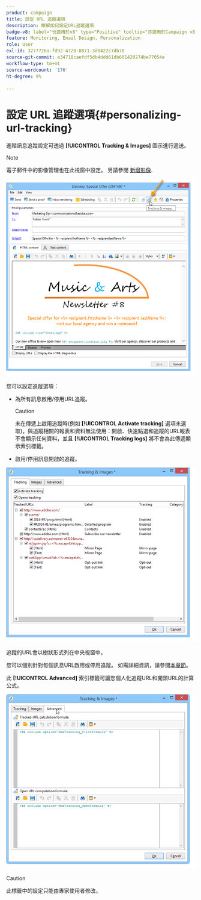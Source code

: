 ```yaml
---
product: campaign
title: 設定 URL 追蹤選項
description: 瞭解如何設定URL追蹤選項
badge-v8: label="也適用於v8" type="Positive" tooltip="亦適用於Campaign v8"
feature: Monitoring, Email Design, Personalization
role: User
exl-id: 3277726a-fd92-4720-8871-3d0422c7db70
source-git-commit: e34718caefdf5db4ddd61db601420274be77054e
workflow-type: tm+mt
source-wordcount: '176'
ht-degree: 9%

---
```


# 設定 URL 追蹤選項{#personalizing-url-tracking}

進階訊息追蹤設定可透過 **[!UICONTROL Tracking & Images]** 圖示進行遞送。

>[!NOTE]
>
>電子郵件中的影像管理也在此視窗中設定。 另請參閱 [新增影像](defining-the-email-content.md#adding-images).

![](assets/s_ncs_user_email_del_tracking_ico.png)

您可以設定追蹤選項：

* 為所有訊息啟用/停用URL追蹤。

  >[!CAUTION]
  >
  >未在傳遞上啟用追蹤時(例如 **[!UICONTROL Activate tracking]** 選項未選取)，與追蹤相關的報表和資料無法使用：開啟、快速點選和追蹤的URL報表不會顯示任何資料，並且 **[!UICONTROL Tracking logs]** 將不會為此傳遞顯示索引標籤。

* 啟用/停用訊息開啟的追蹤。

![](assets/s_ncs_user_email_del_tracking_param.png)

追蹤的URL會以樹狀形式列在中央視窗中。

您可以個別針對每個訊息URL啟用或停用追蹤。 如需詳細資訊，請參閱[本章節](how-to-configure-tracked-links.md)。

此 **[!UICONTROL Advanced]** 索引標籤可讓您個人化追蹤URL和開頭URL的計算公式。

![](assets/s_ncs_user_email_del_tracking_param_adv.png)

>[!CAUTION]
>
>此標籤中的設定只能由專家使用者修改。
